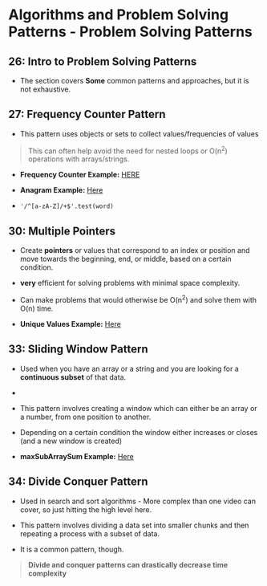# Algorithms and Problem Solving Patterns - Problem Solving Patterns

## 26: Intro to Problem Solving Patterns

- The section covers **Some** common patterns and approaches, but it is not exhaustive.

## 27: Frequency Counter Pattern

- This pattern uses objects or sets to collect values/frequencies of values

> This can often help avoid the need for nested loops or O(n<sup>2</sup>) operations with arrays/strings.

- **Frequency Counter Example:** [HERE](https://replit.com/@kellenlinse/Frequency-Counter#index.js)
- **Anagram Example:** [Here](https://replit.com/@kellenlinse/Anagram#index.js)

- `'/^[a-zA-Z]/+$'.test(word)`

## 30: Multiple Pointers

- Create **pointers** or values that correspond to an index or position and move towards the beginning, end, or middle, based on a certain condition.

- **very** efficient for solving problems with minimal space complexity.
- Can make problems that would otherwise be O(n<sup>2</sup>) and solve them with O(n) time.

- **Unique Values Example:** [Here](https://replit.com/@kellenlinse/countUniqueValues-Multiple-Pointers#index.js)

## 33: Sliding Window Pattern

- Used when you have an array or a string and you are looking for a **continuous subset** of that data.
- <br>
- This pattern involves creating a window which can either be an array or a number, from one position to another.
- Depending on a certain condition the window either increases or closes (and a new window is created)

- **maxSubArraySum Example:** [Here](https://replit.com/@kellenlinse/maxSubArraySum-Sliding-Window#index.js)

## 34: Divide Conquer Pattern

- Used in search and sort algorithms - More complex than one video can cover, so just hitting the high level here.
  <br>

- This pattern involves dividing a data set into smaller chunks and then repeating a process with a subset of data.
- It is a common pattern, though.

> **Divide and conquer patterns can drastically decrease time complexity**
